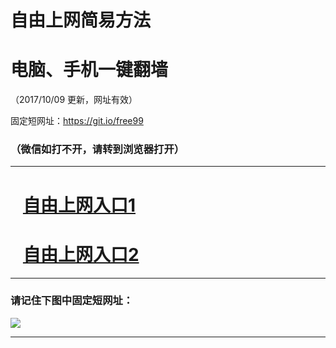 ﻿# 自由上网简易方法

# 电脑、手机一键翻墙

（2017/10/09 更新，网址有效）

固定短网址：https://git.io/free99

### （微信如打不开，请转到浏览器打开）


***





# &nbsp;&nbsp; <a href="http://ft513418684.fwq-tz-1001.info/fwqtz01.html?t=100900122069 " target="_blank">自由上网入口1</a>
# &nbsp;&nbsp; <a href="http://ft2437114286.fwq-tz-1002.info/fwqtz02.html?t=100900122135 " target="_blank">自由上网入口2</a>
***

### 请记住下图中固定短网址：

<img src="https://s3-us-west-2.amazonaws.com/fwq-1001/yjfq-20170905okok.png" /> 


***


